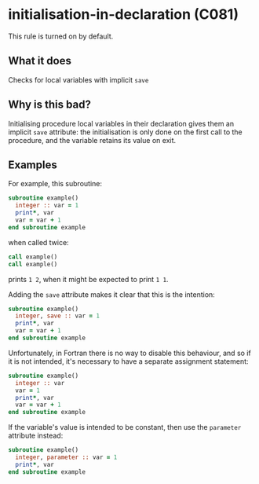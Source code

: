 # initialisation-in-declaration (C081)
This rule is turned on by default.

## What it does
Checks for local variables with implicit `save`

## Why is this bad?
Initialising procedure local variables in their declaration gives them an
implicit `save` attribute: the initialisation is only done on the first call
to the procedure, and the variable retains its value on exit.

## Examples
For example, this subroutine:

```f90
subroutine example()
  integer :: var = 1
  print*, var
  var = var + 1
end subroutine example
```

when called twice:

```f90
call example()
call example()
```

prints `1 2`, when it might be expected to print `1 1`.

Adding the `save` attribute makes it clear that this is the intention:

```f90
subroutine example()
  integer, save :: var = 1
  print*, var
  var = var + 1
end subroutine example
```

Unfortunately, in Fortran there is no way to disable this behaviour, and so if it
is not intended, it's necessary to have a separate assignment statement:

```f90
subroutine example()
  integer :: var
  var = 1
  print*, var
  var = var + 1
end subroutine example
```

If the variable's value is intended to be constant, then use the `parameter`
attribute instead:

```f90
subroutine example()
  integer, parameter :: var = 1
  print*, var
end subroutine example
```
